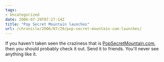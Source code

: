 ```yaml
---
tags:
- Uncategorized
date: 2006-07-29T07:27:14Z
title: "Pop Secret Mountain launches"
url: /chronicle/2006/07/29/pop-secret-mountain-com-launches/
---
```


If you haven't taken seen the craziness that is <a href="http://www.PopSecretMountain.com">PopSecretMountain.com</a>, then you should probably check it out.  Send it to friends.  You'll never see anything like it.

